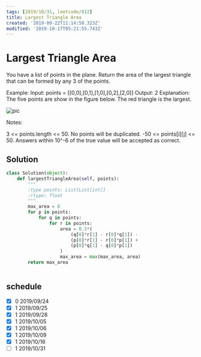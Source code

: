 ```yaml
---
tags: [2019/10/31, leetcode/812]
title: Largest Triangle Area
created: '2019-09-22T11:14:58.323Z'
modified: '2019-10-17T05:21:55.743Z'
---
```


# Largest Triangle Area

You have a list of points in the plane. Return the area of the largest triangle that can be formed by any 3 of the points.

Example:
Input: points = [[0,0],[0,1],[1,0],[0,2],[2,0]]
Output: 2
Explanation: 
The five points are show in the figure below. The red triangle is the largest.

![pic](https://s3-lc-upload.s3.amazonaws.com/uploads/2018/04/04/1027.png)

Notes:

3 <= points.length <= 50.
No points will be duplicated.
 -50 <= points[i][j] <= 50.
Answers within 10^-6 of the true value will be accepted as correct.

## Solution

```python
class Solution(object):
    def largestTriangleArea(self, points):
        """
        :type points: List[List[int]]
        :rtype: float
        """
        max_area = 0
        for p in points:
            for q in points:
                for r in points:
                    area = 0.5*(
                        (q[0]*r[1] - r[0]*q[1]) - 
                        (p[0]*r[1] - r[0]*p[1]) + 
                        (p[0]*q[1] - q[0]*p[1])
                    )
                    max_area = max(max_area, area)
        return max_area
                      
```

## schedule

* [x] 0 2019/09/24
* [x] 1 2019/09/25
* [x] 1 2019/09/28
* [x] 1 2019/10/05
* [x] 1 2019/10/06
* [x] 1 2019/10/09
* [x] 1 2019/10/16
* [ ] 1 2019/10/31
